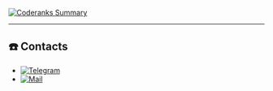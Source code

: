 [![Coderanks Summary](https://cr-ss-service.azurewebsites.net/api/ScreenShot?widget=summary&username=skyfet&badges=1&branding=true&show-header=true)](https://profile.codersrank.io/user/skyfet/)

---
## ☎️ Contacts

* [![Telegram](https://img.shields.io/badge/-Telegram-05122A?style=flat&logo=telegram)](https://t.me/skyfet)
* [![Mail](https://img.shields.io/badge/-Email-05122A?style=flat&logo=gmail&logoColor=red)](mailto:gdetemka@gmail.com)
